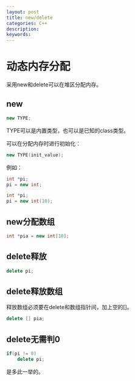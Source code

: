 ```yaml
---
layout: post
title: new/delete
categories: C++
description: 
keywords: 
---
```


# 动态内存分配

采用new和delete可以在堆区分配内存。

## new
```cpp
new TYPE;
```
TYPE可以是内置类型，也可以是已知的class类型。

可以在分配内存时进行初始化：
```cpp
new TYPE(init_value);
```

例如：
```cpp
int *pi;
pi = new int;
```

```cpp
int *pi;
pi = new int(10);
```

## new分配数组
```cpp
int *pia = new int[10];
```

## delete释放
```cpp
delete pi;
```
## delete释放数组
释放数组必须要在delete和数组指针间，加上空的[]。

```cpp
delete [] pia;
```
## delete无需判0
```cpp
if(pi != 0)
    delete pi;
```
是多此一举的。
